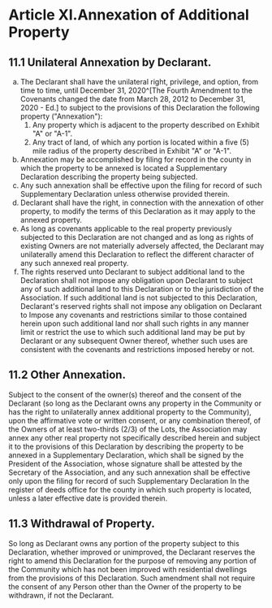 # Article XI.Annexation of Additional Property

## 11.1 Unilateral Annexation by Declarant.

<ol type="a">
  <li>The Declarant shall have the unilateral right, privilege, and option, from time to time, until December 31, 2020^[The Fourth Amendment to the Covenants changed the date from March 28, 2012 to December 31, 2020 - Ed.] to subject to the provisions of this Declaration the following property ("Annexation"):
    <ol>
    <li>Any property which is adjacent to the property described on Exhibit "A" or "A-1".</li>
    <li>Any tract of land, of which any portion is located within a five (5) mile radius of the
property described in Exhibit "A" or "A-1".</li></ol></li>
  <li>Annexation may be accomplished by filing for record in the county in which the property to be annexed is located a Supplementary Declaration describing the property being subjected.</li>
  <li>Any such annexation shall be effective upon the filing for record of such Supplementary Declaration unless otherwise provided therein.</li>
  <li>Declarant shall have the right, in connection with the annexation of other property, to modify the terms of this Declaration as it may apply to the annexed property.</li>
  <li>As long as covenants applicable to the real property previously subjected to this Declaration are not changed and as long as rights of existing Owners are not materially adversely affected, the Declarant may unilaterally amend this Declaration to reflect the different character of any such annexed real property.</li>
  <li>The rights reserved unto Declarant to subject additional land to the Declaration shall not impose any obligation upon Declarant to subject any of such additional land to this Declaration or to the jurisdiction of the Association. If such additional land is not subjected to this Declaration, Declarant's reserved rights shall not impose any obligation on Declarant to Impose any covenants and restrictions similar to those contained herein upon such additional land nor shall such rights in any manner limit or restrict the use to which such additional land may be put by Declarant or any subsequent Owner thereof, whether such uses are consistent with the covenants and restrictions imposed hereby or not.</li>
</ol>

## 11.2 Other Annexation.
Subject to the consent of the owner(s) thereof and the consent of the Declarant (so long as the Declarant owns any property in the Community or has the right to unilaterally annex additional property to the Community), upon the affirmative vote or written consent, or any combination thereof, of the Owners of at least two-thirds (2/3) of the Lots, the Association may annex any other real property not specifically described herein and subject it to the provisions of this Declaration by describing the property to be annexed in a Supplementary Declaration, which shall be signed by the President of the Association, whose signature shall be attested by the Secretary of the Association, and any such annexation shall be effective only upon the filing for record of such Supplementary Declaration In the register of deeds office for the county in which such property is located, unless a later effective date is provided therein.

## 11.3 Withdrawal of Property.
So long as Declarant owns any portion of the property subject to this Declaration, whether improved or unimproved, the Declarant reserves the right to amend this Declaration for the  purpose of removing any portion of the Community which has not been improved with residential dwellings from the provisions of this Declaration. Such amendment shall not require the consent of any Person other than the Owner of the property to be withdrawn, if not the Declarant.
